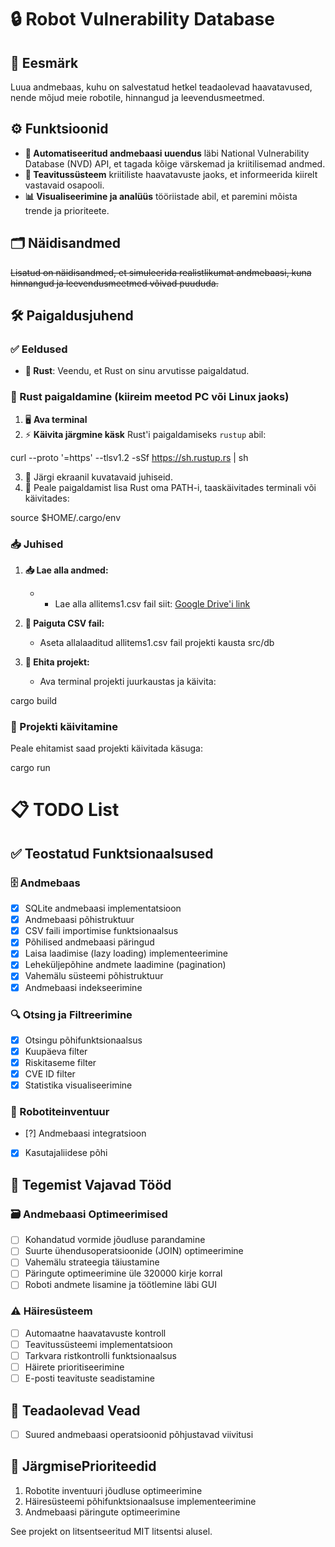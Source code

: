 # 🔒 Robot Vulnerability Database

## 🎯 Eesmärk

Luua andmebaas, kuhu on salvestatud hetkel teadaolevad haavatavused, nende mõjud meie robotile, hinnangud ja leevendusmeetmed.

## ⚙️ Funktsioonid

- **🔄 Automatiseeritud andmebaasi uuendus** läbi National Vulnerability Database (NVD) API, et tagada kõige värskemad ja kriitilisemad andmed.
- **🚨 Teavitussüsteem** kriitiliste haavatavuste jaoks, et informeerida kiirelt vastavaid osapooli.
- **📊 Visualiseerimine ja analüüs** tööriistade abil, et paremini mõista trende ja prioriteete.

## 🗂️ Näidisandmed

~~Lisatud on näidisandmed, et simuleerida realistlikumat andmebaasi, kuna hinnangud ja leevendusmeetmed võivad puududa.~~

## 🛠️ Paigaldusjuhend

### ✅ Eeldused

- **🦀 Rust**: Veendu, et Rust on sinu arvutisse paigaldatud.

### 💾 Rust paigaldamine (kiireim meetod PC või Linux jaoks)

1. 🖥️ **Ava terminal**
2. ⚡ **Käivita järgmine käsk** Rust'i paigaldamiseks `rustup` abil:

curl --proto '=https' --tlsv1.2 -sSf https://sh.rustup.rs | sh

3. 📄 Järgi ekraanil kuvatavaid juhiseid.
4. 🔁 Peale paigaldamist lisa Rust oma PATH-i, taaskäivitades terminali või käivitades:

source $HOME/.cargo/env

### 📥 Juhised

1. **📥 Lae alla andmed:**
   - - Lae alla allitems1.csv fail siit: [Google Drive'i link](https://drive.google.com/file/d/16KYLZWWH6ZoHptPvI5vbnud3U3TVIlPd/view?usp=sharing)


2. **📂 Paiguta CSV fail:**
   - Aseta allalaaditud allitems1.csv fail projekti kausta src/db

3. **🔨 Ehita projekt:**
   - Ava terminal projekti juurkaustas ja käivita:

cargo build

### 🚀 Projekti käivitamine

Peale ehitamist saad projekti käivitada käsuga:

cargo run

# 📋 TODO List

## ✅ Teostatud Funktsionaalsused

### 🗄️ Andmebaas
- [x] SQLite andmebaasi implementatsioon
- [x] Andmebaasi põhistruktuur
- [x] CSV faili importimise funktsionaalsus
- [x] Põhilised andmebaasi päringud
- [x] Laisa laadimise (lazy loading) implementeerimine
- [x] Leheküljepõhine andmete laadimine (pagination)
- [x] Vahemälu süsteemi põhistruktuur
- [x] Andmebaasi indekseerimine

### 🔍 Otsing ja Filtreerimine
- [x] Otsingu põhifunktsionaalsus
- [x] Kuupäeva filter
- [x] Riskitaseme filter
- [x] CVE ID filter
- [x] Statistika visualiseerimine

### 🤖 Robotiteinventuur
- [?] Andmebaasi integratsioon
- [x] Kasutajaliidese põhi

## 🚧 Tegemist Vajavad Tööd

### 🗃️ Andmebaasi Optimeerimised
- [ ] Kohandatud vormide jõudluse parandamine
- [ ] Suurte ühendusoperatsioonide (JOIN) optimeerimine
- [ ] Vahemälu strateegia täiustamine
- [ ] Päringute optimeerimine üle 320000 kirje korral
- [ ] Roboti andmete lisamine ja töötlemine läbi GUI

### ⚠️ Häiresüsteem
- [ ] Automaatne haavatavuste kontroll
- [ ] Teavitussüsteemi implementatsioon
- [ ] Tarkvara ristkontrolli funktsionaalsus
- [ ] Häirete prioritiseerimine
- [ ] E-posti teavituste seadistamine

## 🐛 Teadaolevad Vead
- [ ] Suured andmebaasi operatsioonid põhjustavad viivitusi

## 📅 JärgmisePrioriteedid
1. Robotite inventuuri jõudluse optimeerimine
2. Häiresüsteemi põhifunktsionaalsuse implementeerimine
3. Andmebaasi päringute optimeerimine



See projekt on litsentseeritud MIT litsentsi alusel.
